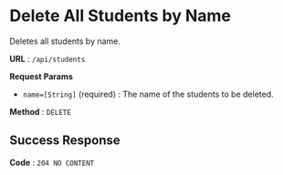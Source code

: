 # Delete All Students by Name

Deletes all students by name.

**URL** : `/api/students`

**Request Params**

- `name=[String]` (required) : The name of the students to be deleted.

**Method** : `DELETE`

## Success Response

**Code** : `204 NO CONTENT`
